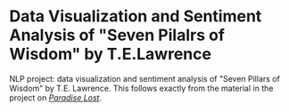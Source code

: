 # Data Visualization and Sentiment Analysis of "Seven Pilalrs of Wisdom" by T.E.Lawrence

NLP project: data visualization and sentiment analysis of "Seven Pillars of Wisdom" by T.E. Lawrence. This follows exactly from the material in the project on [_Paradise Lost_](https://github.com/deltaquebec/sentiment_paradise_lost).
